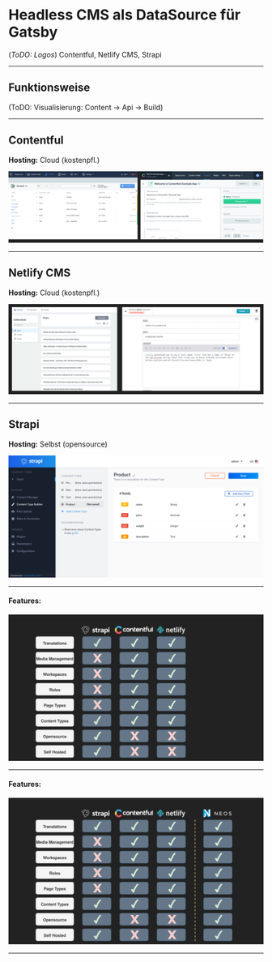 # Headless CMS als DataSource für Gatsby

   (_ToDO: Logos_)
   Contentful, Netlify CMS, Strapi

---

## Funktionsweise

(ToDO: Visualisierung: Content -> Api -> Build)

---

## Contentful

__Hosting:__ Cloud (kostenpfl.)

![Contentful CMS](./04-assets/contentful-screenshot.svg)

---

## Netlify CMS

__Hosting:__ Cloud (kostenpfl.)

![Netlify CMS](./04-assets/netlify-screenshot.svg)

---

## Strapi

__Hosting:__ Selbst (opensource)

![Netlify CMS](./04-assets/strapi-screenshot.png)

---

#### Features:

![Compoare CMS](./04-assets/compare1.svg)

---

#### Features:

![Compoare CMS](./04-assets/compare2.svg)

---
